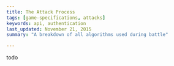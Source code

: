```yaml
---
title: The Attack Process
tags: [game-specifications, attacks]
keywords: api, authentication 
last_updated: November 21, 2015
summary: "A breakdown of all algorithms used during battle"

---
```




todo
